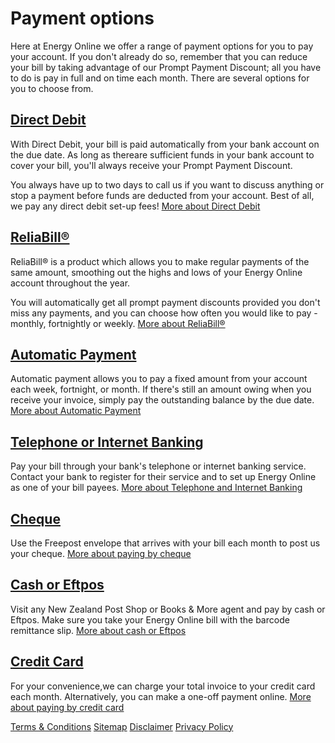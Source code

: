 # Payment options
<p class="intro">Here at Energy Online we offer a range of payment options for you to pay your account.  If you don't already do so, remember that you can reduce your bill by taking advantage of our Prompt Payment Discount; all you have to do is pay in full and on time each month.  There are several options for you to choose from.</p>

## [Direct Debit](http://www.energyonline.co.nz/home/payment_options/direct_debit)
With Direct Debit, your bill is paid automatically from your bank account on the due date. As long as thereare sufficient funds in your bank account to cover your bill, you'll always receive your Prompt Payment Discount.

You always have up to two days to call us if you want to discuss anything or stop a payment before funds are deducted from your account. Best of all, we pay any direct debit set-up fees! [More about Direct Debit](http://www.energyonline.co.nz/home/payment_options/direct_debit)

## [ReliaBill®](http://www.energyonline.co.nz/home/payment_options/reliabill)
ReliaBill® is a product which allows you to make regular payments of the same amount, smoothing out the highs and lows of your Energy Online account throughout the year.

You will automatically get all prompt payment discounts provided you don't miss any payments, and you can choose how often you would like to pay - monthly, fortnightly or weekly. [More about ReliaBill®](http://www.energyonline.co.nz/home/payment_options/reliabill)

## [Automatic Payment](http://www.energyonline.co.nz/home/payment_options/automatic_payment)
Automatic payment allows you to pay a fixed amount from your account each week, fortnight, or month. If there's still an amount owing when you receive your invoice, simply pay the outstanding balance by the due date. [More about Automatic Payment](http://www.energyonline.co.nz/home/payment_options/automatic_payment)

## [Telephone or Internet Banking](http://www.energyonline.co.nz/home/payment_options/telephone_or_internet_banking)
Pay your bill through your bank's telephone or internet banking service. Contact your bank to register for their service and to set up Energy Online as one of your bill payees. [More about Telephone and Internet Banking](http://www.energyonline.co.nz/home/payment_options/telephone_or_internet_banking)

## [Cheque](http://www.energyonline.co.nz/home/payment_options/cheque)
Use the Freepost envelope that arrives with your bill each month to post us your cheque. [More about paying by cheque](http://www.energyonline.co.nz/home/payment_options/cheque)

## [Cash or Eftpos](http://www.energyonline.co.nz/home/payment_options/cash_or_eftpos)
Visit any New Zealand Post Shop or Books & More agent and pay by cash or Eftpos. Make sure you take your Energy Online bill with the barcode remittance slip. [More about cash or Eftpos](http://www.energyonline.co.nz/home/payment_options/cash_or_eftpos)

## [Credit Card](http://www.energyonline.co.nz/home/payment_options/credit_card)
For your convenience,we can charge your total invoice to your credit card each month. Alternatively, you can make a one-off payment online. [More about paying by credit card](http://www.energyonline.co.nz/home/payment_options/credit_card)

[Terms & Conditions](http://www.energyonline.co.nz/terms)
[Sitemap](http://www.energyonline.co.nz/home/site_map)
[Disclaimer](http://www.energyonline.co.nz/home/site_map/disclaimer)
[Privacy Policy](http://www.energyonline.co.nz/home/site_map/privacy_policy)